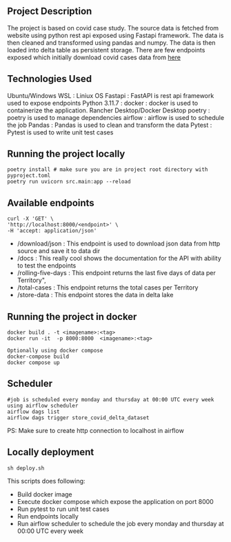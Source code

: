## Project Description

The project is based on covid case study. The source data is fetched from website using python rest api exposed using Fastapi framework.
The data is then cleaned and transformed using pandas and numpy. The data is then loaded into delta table as persistent storage.
There are few endpoints exposed which initially download covid cases data from [here](https://www.ecdc.europa.eu/en/publications-data/data-daily-new-cases-covid-19-eueea-country)


## Technologies Used
Ubuntu/Windows WSL : Liniux OS
Fastapi : FastAPI is rest api framework used to expose endpoints 
Python 3.11.7 :
docker : docker is used to containerize the application. Rancher Desktop/Docker Desktop
poetry : poetry is used to manage dependencies
airflow : airflow is used to schedule the job
Pandas : Pandas is used to clean and transform the data
Pytest : Pytest is used to write unit test cases

## Running the project locally 

    poetry install # make sure you are in project root directory with pyproject.toml
    poetry run uvicorn src.main:app --reload 

## Available endpoints

    curl -X 'GET' \
    'http://localhost:8000/<endpoint>' \
    -H 'accept: application/json'

- /download/json : This endpoint is used to download json data from http source and save it to data dir 
- /docs : This really cool shows the documentation for the API with ability to test the endpoints
- /rolling-five-days : This endpoint returns the last five days of data per Territory",
- /total-cases : This endpoint returns the total cases per Territory
- /store-data : This endpoint stores the data in delta lake



## Running the project in docker
    
    docker build . -t <imagename>:<tag>
    docker run -it  -p 8000:8000  <imagename>:<tag>

    Optionally using docker compose
    docker-compose build 
    docker compose up

## Scheduler
    #job is scheduled every monday and thursday at 00:00 UTC every week using airflow scheduler
    airflow dags list
    airflow dags trigger store_covid_delta_dataset
PS: Make sure to create http connection to localhost in airflow

## Locally deployment 
    sh deploy.sh 
This scripts does following:
- Build docker image
- Execute docker compose which expose the application on port 8000 
- Run pytest to run unit test cases
- Run endpoints locally
- Run airflow scheduler to schedule the job every monday and thursday at 00:00 UTC every week

    
